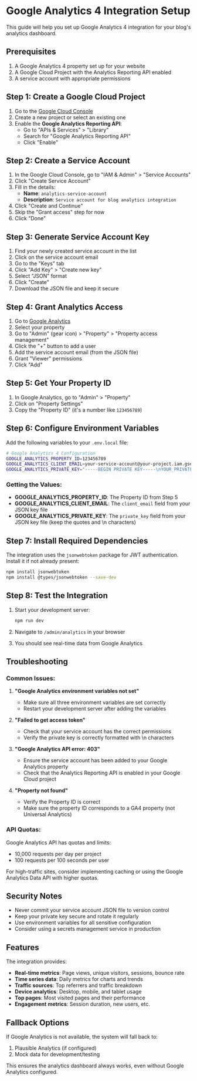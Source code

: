 # Google Analytics 4 Integration Setup

This guide will help you set up Google Analytics 4 integration for your blog's analytics dashboard.

## Prerequisites

1. A Google Analytics 4 property set up for your website
2. A Google Cloud Project with the Analytics Reporting API enabled
3. A service account with appropriate permissions

## Step 1: Create a Google Cloud Project

1. Go to the [Google Cloud Console](https://console.cloud.google.com/)
2. Create a new project or select an existing one
3. Enable the **Google Analytics Reporting API**:
   - Go to "APIs & Services" > "Library"
   - Search for "Google Analytics Reporting API"
   - Click "Enable"

## Step 2: Create a Service Account

1. In the Google Cloud Console, go to "IAM & Admin" > "Service Accounts"
2. Click "Create Service Account"
3. Fill in the details:
   - **Name**: `analytics-service-account`
   - **Description**: `Service account for blog analytics integration`
4. Click "Create and Continue"
5. Skip the "Grant access" step for now
6. Click "Done"

## Step 3: Generate Service Account Key

1. Find your newly created service account in the list
2. Click on the service account email
3. Go to the "Keys" tab
4. Click "Add Key" > "Create new key"
5. Select "JSON" format
6. Click "Create"
7. Download the JSON file and keep it secure

## Step 4: Grant Analytics Access

1. Go to [Google Analytics](https://analytics.google.com/)
2. Select your property
3. Go to "Admin" (gear icon) > "Property" > "Property access management"
4. Click the "+" button to add a user
5. Add the service account email (from the JSON file)
6. Grant "Viewer" permissions
7. Click "Add"

## Step 5: Get Your Property ID

1. In Google Analytics, go to "Admin" > "Property"
2. Click on "Property Settings"
3. Copy the "Property ID" (it's a number like `123456789`)

## Step 6: Configure Environment Variables

Add the following variables to your `.env.local` file:

```bash
# Google Analytics 4 Configuration
GOOGLE_ANALYTICS_PROPERTY_ID=123456789
GOOGLE_ANALYTICS_CLIENT_EMAIL=your-service-account@your-project.iam.gserviceaccount.com
GOOGLE_ANALYTICS_PRIVATE_KEY="-----BEGIN PRIVATE KEY-----\nYOUR_PRIVATE_KEY_HERE\n-----END PRIVATE KEY-----\n"
```

### Getting the Values:

- **GOOGLE_ANALYTICS_PROPERTY_ID**: The Property ID from Step 5
- **GOOGLE_ANALYTICS_CLIENT_EMAIL**: The `client_email` field from your JSON key file
- **GOOGLE_ANALYTICS_PRIVATE_KEY**: The `private_key` field from your JSON key file (keep the quotes and \n characters)

## Step 7: Install Required Dependencies

The integration uses the `jsonwebtoken` package for JWT authentication. Install it if not already present:

```bash
npm install jsonwebtoken
npm install @types/jsonwebtoken --save-dev
```

## Step 8: Test the Integration

1. Start your development server:
   ```bash
   npm run dev
   ```

2. Navigate to `/admin/analytics` in your browser
3. You should see real-time data from Google Analytics

## Troubleshooting

### Common Issues:

1. **"Google Analytics environment variables not set"**
   - Make sure all three environment variables are set correctly
   - Restart your development server after adding the variables

2. **"Failed to get access token"**
   - Check that your service account has the correct permissions
   - Verify the private key is correctly formatted with \n characters

3. **"Google Analytics API error: 403"**
   - Ensure the service account has been added to your Google Analytics property
   - Check that the Analytics Reporting API is enabled in your Google Cloud project

4. **"Property not found"**
   - Verify the Property ID is correct
   - Make sure the property ID corresponds to a GA4 property (not Universal Analytics)

### API Quotas:

Google Analytics API has quotas and limits:
- 10,000 requests per day per project
- 100 requests per 100 seconds per user

For high-traffic sites, consider implementing caching or using the Google Analytics Data API with higher quotas.

## Security Notes

- Never commit your service account JSON file to version control
- Keep your private key secure and rotate it regularly
- Use environment variables for all sensitive configuration
- Consider using a secrets management service in production

## Features

The integration provides:

- **Real-time metrics**: Page views, unique visitors, sessions, bounce rate
- **Time series data**: Daily metrics for charts and trends
- **Traffic sources**: Top referrers and traffic breakdown
- **Device analytics**: Desktop, mobile, and tablet usage
- **Top pages**: Most visited pages and their performance
- **Engagement metrics**: Session duration, new users, etc.

## Fallback Options

If Google Analytics is not available, the system will fall back to:
1. Plausible Analytics (if configured)
2. Mock data for development/testing

This ensures the analytics dashboard always works, even without Google Analytics configured.
